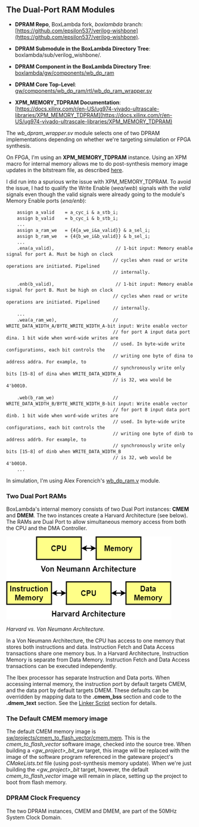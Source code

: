 ## The Dual-Port RAM Modules

- **DPRAM Repo**, BoxLambda fork, *boxlambda* branch:
    [https://github.com/epsilon537/verilog-wishbone](https://github.com/epsilon537/verilog-wishbone).

- **DPRAM Submodule in the BoxLambda Directory Tree**: 
    boxlambda/sub/verilog_wishbone/.

- **DPRAM Component in the BoxLambda Directory Tree**: 
    [boxlambda/gw/components/wb_dp_ram](https://github.com/epsilon537/boxlambda/tree/master/gw/components/wb_dp_ram)

- **DPRAM Core Top-Level**:
    [gw/components/wb_dp_ram/rtl/wb_dp_ram_wrapper.sv](https://github.com/epsilon537/boxlambda/blob/master/gw/components/wb_dp_ram/rtl/wb_dp_ram_wrapper.sv)

- **XPM_MEMORY_TDPRAM Documentation**:
    [https://docs.xilinx.com/r/en-US/ug974-vivado-ultrascale-libraries/XPM_MEMORY_TDPRAM](https://docs.xilinx.com/r/en-US/ug974-vivado-ultrascale-libraries/XPM_MEMORY_TDPRAM)

The *wb_dpram_wrapper.sv* module selects one of two DPRAM implementations depending on whether we're targeting simulation or FPGA synthesis.

On FPGA, I'm using an **XPM_MEMORY_TDPRAM** instance. Using an XPM macro for internal memory allows me to do post-synthesis memory image updates in the bitstream file, as described [here](build_sys_building_gw.md#updatemem-and-xpm-memories).

I did run into a spurious write issue with XPM_MEMORY_TDPRAM. To avoid the issue, I had to qualify the Write Enable (*wea/web*) signals with the *valid* signals even though the valid signals were already going to the module's Memory Enable ports (*ena/enb*):

```
    assign a_valid    = a_cyc_i & a_stb_i;
    assign b_valid    = b_cyc_i & b_stb_i;
    ...
    assign a_ram_we   = {4{a_we_i&a_valid}} & a_sel_i;
    assign b_ram_we   = {4{b_we_i&b_valid}} & b_sel_i;
    ...
    .ena(a_valid),                       // 1-bit input: Memory enable signal for port A. Must be high on clock
                                        // cycles when read or write operations are initiated. Pipelined
                                        // internally.

    .enb(b_valid),                       // 1-bit input: Memory enable signal for port B. Must be high on clock
                                        // cycles when read or write operations are initiated. Pipelined
                                        // internally.
    ...
    .wea(a_ram_we),                     // WRITE_DATA_WIDTH_A/BYTE_WRITE_WIDTH_A-bit input: Write enable vector
                                        // for port A input data port dina. 1 bit wide when word-wide writes are
                                        // used. In byte-wide write configurations, each bit controls the
                                        // writing one byte of dina to address addra. For example, to
                                        // synchronously write only bits [15-8] of dina when WRITE_DATA_WIDTH_A
                                        // is 32, wea would be 4'b0010.

    .web(b_ram_we)                      // WRITE_DATA_WIDTH_B/BYTE_WRITE_WIDTH_B-bit input: Write enable vector
                                        // for port B input data port dinb. 1 bit wide when word-wide writes are
                                        // used. In byte-wide write configurations, each bit controls the
                                        // writing one byte of dinb to address addrb. For example, to
                                        // synchronously write only bits [15-8] of dinb when WRITE_DATA_WIDTH_B
                                        // is 32, web would be 4'b0010.
    ...
```

In simulation, I'm using Alex Forencich's [wb_dp_ram.v](https://github.com/epsilon537/verilog-wishbone/blob/boxlambda/rtl/wb_dp_ram.v) module.

### Two Dual Port RAMs

BoxLambda's internal memory consists of two Dual Port instances: **CMEM** and **DMEM**. The two instances create a Harvard Architecture (see below). The RAMs are Dual Port to allow simultaneous memory access from both the CPU and the DMA Controller.

![Harvard vs. Von Neumann Architecture.](assets/HarvardvsVonNeumann.png)

*Harvard vs. Von Neumann Architecture.*

In a Von Neumann Architecture, the CPU has access to one memory that stores both instructions and data. Instruction Fetch and Data Access transactions share one memory bus. In a Harvard Architecture, Instruction Memory is separate from Data Memory. Instruction Fetch and Data Access transactions can be executed independently.

The Ibex processor has separate Instruction and Data ports. When accessing internal memory, the instruction port by default targets CMEM, and the data port by default targets DMEM. These defaults can be overridden by mapping data to the **.cmem_bss** section and code to the **.dmem_text** section. See the [Linker Script](sw_comp_picolibc.md#the-linker-script) section for details.

### The Default CMEM memory image

The default CMEM memory image is [sw/projects/cmem_to_flash_vector/cmem.mem](https://github.com/epsilon537/boxlambda/tree/master/sw/projects/cmem_to_flash_vector). This is the *cmem_to_flash_vector* software image, checked into the source tree. When building a *<gw_project\>_bit_sw* target, this image will be replaced with the image of the software program referenced in the gateware project's *CMakeLists.txt* file (using post-synthesis memory update). When we're just building the *<gw_project\>_bit* target, however, the default *cmem_to_flash_vector* image will remain in place, setting up the project to boot from flash memory.

### DPRAM Clock Frequency

The two DPRAM instances, CMEM and DMEM, are part of the 50MHz System Clock Domain.
